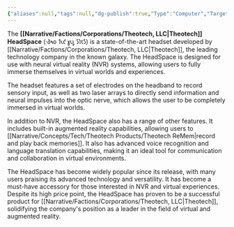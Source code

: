 ```yaml
---
{"aliases":null,"tags":null,"dg-publish":true,"Type":"Computer","Target Market":["Consumer"],"Universal Name":"·𐑔𐑰𐑴𐑑𐑧𐑒 𐑣𐑧𐑛𐑕𐑐𐑱𐑕","permalink":"/narrative/concepts/tech/theotech-products/theotech-head-space/","dgPassFrontmatter":true}
---
```


The **[[Narrative/Factions/Corporations/Theotech, LLC\|Theotech]] HeadSpace** (·𐑔𐑰𐑴 𐑑𐑧𐑒 𐑣𐑧𐑛 𐑕𐑐𐑱𐑕) is a state-of-the-art headset developed by [[Narrative/Factions/Corporations/Theotech, LLC\|Theotech]], the leading technology company in the known galaxy. The HeadSpace is designed for use with neural virtual reality (NVR) systems, allowing users to fully immerse themselves in virtual worlds and experiences.

The headset features a set of electrodes on the headband to record sensory input, as well as two laser arrays to directly send information and neural impulses into the optic nerve, which allows the user to be completely immersed in virtual worlds.

In addition to NVR, the HeadSpace also has a range of other features. It includes built-in augmented reality capabilities, allowing users to [[Narrative/Concepts/Tech/Theotech Products/Theotech ReMem\|record and play back memories]]. It also has advanced voice recognition and language translation capabilities, making it an ideal tool for communication and collaboration in virtual environments.

The HeadSpace has become widely popular since its release, with many users praising its advanced technology and versatility. It has become a must-have accessory for those interested in NVR and virtual experiences. Despite its high price point, the HeadSpace has proven to be a successful product for [[Narrative/Factions/Corporations/Theotech, LLC\|Theotech]], solidifying the company's position as a leader in the field of virtual and augmented reality.